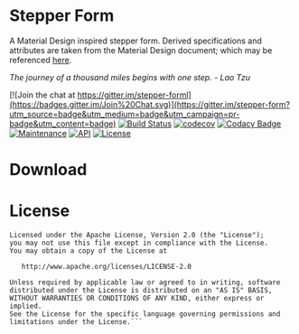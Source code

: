 # Stepper Form
A Material Design inspired stepper form. Derived specifications and attributes are taken from the Material Design document; which may be referenced [here](https://material.io/archive/guidelines/components/steppers.html).

_The journey of a thousand miles begins with one step. - Lao Tzu_

[![Join the chat at https://gitter.im/stepper-forml](https://badges.gitter.im/Join%20Chat.svg)](https://gitter.im/stepper-form?utm_source=badge&utm_medium=badge&utm_campaign=pr-badge&utm_content=badge)
[![Build Status](https://travis-ci.org/wonderfulm3/stepper-form.svg?branch=master)](https://travis-ci.org/wonderfulm3/stepper-form)
[![codecov](https://codecov.io/gh/wonderfulm3/stepper-form/branch/master/graph/badge.svg)](https://codecov.io/gh/wonderfulm3/stepper-form)
[![Codacy Badge](https://api.codacy.com/project/badge/Grade/ddfa986134b24ed7a8e1d68c335e465d)](https://www.codacy.com/app/wonderfulm3/stepper-form?utm_source=github.com&amp;utm_medium=referral&amp;utm_content=wonderfulm3/stepper-form&amp;utm_campaign=Badge_Grade)
[![Maintenance](https://img.shields.io/maintenance/yes/2018.svg?style=flat)]()
[![API](https://img.shields.io/badge/API-23%2B-brightgreen.svg?style=flat)](https://android-arsenal.com/api?level=23)
[![License](https://img.shields.io/badge/License-Apache%202.0-blue.svg)](https://opensource.org/licenses/Apache-2.0)

# Download


# License
    Licensed under the Apache License, Version 2.0 (the "License");
    you may not use this file except in compliance with the License.
    You may obtain a copy of the License at

       http://www.apache.org/licenses/LICENSE-2.0

    Unless required by applicable law or agreed to in writing, software
    distributed under the License is distributed on an "AS IS" BASIS,
    WITHOUT WARRANTIES OR CONDITIONS OF ANY KIND, either express or implied.
    See the License for the specific language governing permissions and
    limitations under the License.```